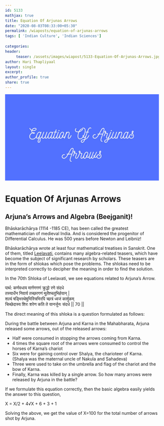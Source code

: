 ```yaml
--- 
id: 5133
mathjax: true  
title: Equation Of Arjunas Arrows
date: "2020-08-03T08:33:00+05:30"
permalink: /wiaposts/equation-of-arjunas-arrows
tags: [ 'Indian Culture', 'Indian Sciences']    

categories: 
header:
     teaser: /assets/images/wiapost/5133-Equation-Of-Arjunas-Arrows.jpg
author: Hari Thapliyaal 
layout: single 
excerpt:  
author_profile: true 
share: true 
---
```


![Equation Of Arjunas Arrows](/assets/images/wiapost/5133-Equation-Of-Arjunas-Arrows.jpg)     
   
# Equation Of Arjunas Arrows    
## Arjuna’s Arrows and Algebra (Beejganit)!    
       
Bhāskarāchārya (1114 -1185 CE), has been called the greatest mathematician of medieval India. And is considered the progenitor of Differential Calculus. He was 500 years before Newton and Leibniz!    
    
Bhāskarāchārya wrote at least four mathematical treatises in Sanskrit. One of them, titled [Leelavati](https://drive.google.com/file/d/13dHKOYI3sofLWdUbTQt3SLv7cFCdeOqa/view?usp=sharing), contains many algebra-related teasers, which have become the subject of significant research by scholars. These teasers are in the form of shlokas which pose the problems. The shlokas need to be interpreted correctly to decipher the meaning in order to find the solution.    
    
In the 70th Shloka of Leelavati, we see equations related to Arjuna’s Arrow.    
    
पार्थ: कर्णवधाय मार्गणगणं क्रुद्धो रणे संदधे     
तस्यार्धेन निवार्य तच्छरगणं मूलैश्चतुभिर्हयान् |     
शल्यं षड्भिरथेषुभिस्त्रिभिरपि च्छत्रं ध्वजं कार्मुकम्     
चिच्छेदास्य शिरः शरेण कति ते यानर्जुनः संदधे || 70 ||    
    
The direct meaning of this shloka is a question formulated as follows:    
    
During the battle between Arjuna and Karna in the Mahabharata, Arjuna released some arrows, out of the released arrows:    
    
- Half were consumed in stopping the arrows coming from Karna.    
- 4 times the square root of the arrows were consumed to control the horses of Karna’s chariot    
- Six were for gaining control over Shalya, the charioteer of Karna. (Shalya was the maternal uncle of Nakula and Sahadeva)    
- Three were used to take on the umbrella and flag of the chariot and the bow of Karna.    
- Finally, Karna was killed by a single arrow. So how many arrows were released by Arjuna in the battle?    
    
If we formulate this equation correctly, then the basic algebra easily yields the answer to this question,    
    
X = X/2 + 4√X + 6 + 3 + 1    
    
Solving the above, we get the value of X=100 for the total number of arrows shot by Arjuna.    
